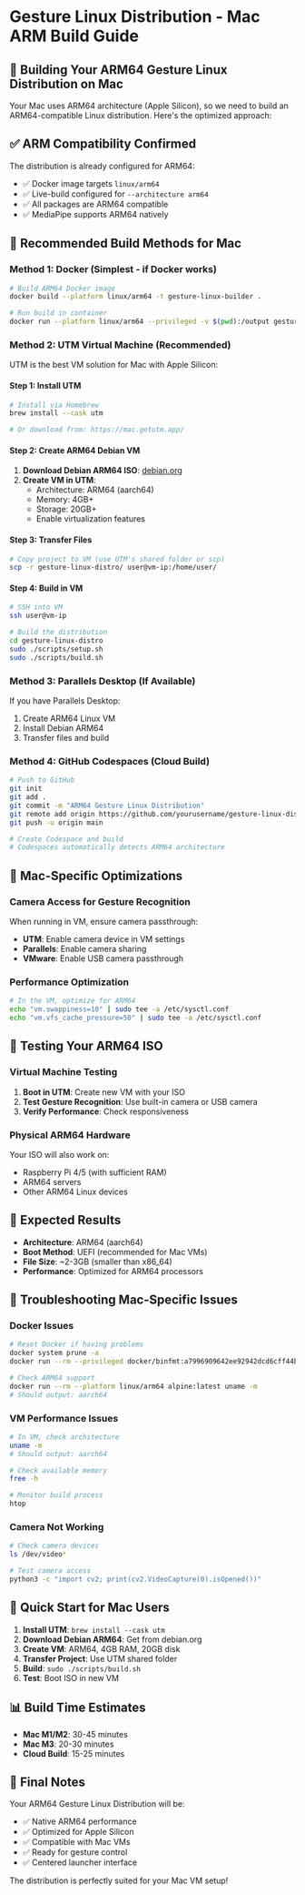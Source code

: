 # Gesture Linux Distribution - Mac ARM Build Guide

## 🍎 Building Your ARM64 Gesture Linux Distribution on Mac

Your Mac uses ARM64 architecture (Apple Silicon), so we need to build an ARM64-compatible Linux distribution. Here's the optimized approach:

## ✅ **ARM Compatibility Confirmed**

The distribution is already configured for ARM64:
- ✅ Docker image targets `linux/arm64`
- ✅ Live-build configured for `--architecture arm64`
- ✅ All packages are ARM64 compatible
- ✅ MediaPipe supports ARM64 natively

## 🚀 **Recommended Build Methods for Mac**

### Method 1: Docker (Simplest - if Docker works)

```bash
# Build ARM64 Docker image
docker build --platform linux/arm64 -t gesture-linux-builder .

# Run build in container
docker run --platform linux/arm64 --privileged -v $(pwd):/output gesture-linux-builder ./scripts/build.sh
```

### Method 2: UTM Virtual Machine (Recommended)

UTM is the best VM solution for Mac with Apple Silicon:

#### Step 1: Install UTM
```bash
# Install via Homebrew
brew install --cask utm

# Or download from: https://mac.getutm.app/
```

#### Step 2: Create ARM64 Debian VM
1. **Download Debian ARM64 ISO**: [debian.org](https://www.debian.org/distrib/)
2. **Create VM in UTM**:
   - Architecture: ARM64 (aarch64)
   - Memory: 4GB+
   - Storage: 20GB+
   - Enable virtualization features

#### Step 3: Transfer Files
```bash
# Copy project to VM (use UTM's shared folder or scp)
scp -r gesture-linux-distro/ user@vm-ip:/home/user/
```

#### Step 4: Build in VM
```bash
# SSH into VM
ssh user@vm-ip

# Build the distribution
cd gesture-linux-distro
sudo ./scripts/setup.sh
sudo ./scripts/build.sh
```

### Method 3: Parallels Desktop (If Available)

If you have Parallels Desktop:
1. Create ARM64 Linux VM
2. Install Debian ARM64
3. Transfer files and build

### Method 4: GitHub Codespaces (Cloud Build)

```bash
# Push to GitHub
git init
git add .
git commit -m "ARM64 Gesture Linux Distribution"
git remote add origin https://github.com/yourusername/gesture-linux-distro.git
git push -u origin main

# Create Codespace and build
# Codespaces automatically detects ARM64 architecture
```

## 🔧 **Mac-Specific Optimizations**

### Camera Access for Gesture Recognition
When running in VM, ensure camera passthrough:
- **UTM**: Enable camera device in VM settings
- **Parallels**: Enable camera sharing
- **VMware**: Enable USB camera passthrough

### Performance Optimization
```bash
# In the VM, optimize for ARM64
echo "vm.swappiness=10" | sudo tee -a /etc/sysctl.conf
echo "vm.vfs_cache_pressure=50" | sudo tee -a /etc/sysctl.conf
```

## 📱 **Testing Your ARM64 ISO**

### Virtual Machine Testing
1. **Boot in UTM**: Create new VM with your ISO
2. **Test Gesture Recognition**: Use built-in camera or USB camera
3. **Verify Performance**: Check responsiveness

### Physical ARM64 Hardware
Your ISO will also work on:
- Raspberry Pi 4/5 (with sufficient RAM)
- ARM64 servers
- Other ARM64 Linux devices

## 🎯 **Expected Results**

- **Architecture**: ARM64 (aarch64)
- **Boot Method**: UEFI (recommended for Mac VMs)
- **File Size**: ~2-3GB (smaller than x86_64)
- **Performance**: Optimized for ARM64 processors

## 🐛 **Troubleshooting Mac-Specific Issues**

### Docker Issues
```bash
# Reset Docker if having problems
docker system prune -a
docker run --rm --privileged docker/binfmt:a7996909642ee92942dcd6cff44b9b95f08a64

# Check ARM64 support
docker run --rm --platform linux/arm64 alpine:latest uname -m
# Should output: aarch64
```

### VM Performance Issues
```bash
# In VM, check architecture
uname -m
# Should output: aarch64

# Check available memory
free -h

# Monitor build process
htop
```

### Camera Not Working
```bash
# Check camera devices
ls /dev/video*

# Test camera access
python3 -c "import cv2; print(cv2.VideoCapture(0).isOpened())"
```

## 🚀 **Quick Start for Mac Users**

1. **Install UTM**: `brew install --cask utm`
2. **Download Debian ARM64**: Get from debian.org
3. **Create VM**: ARM64, 4GB RAM, 20GB disk
4. **Transfer Project**: Use UTM shared folder
5. **Build**: `sudo ./scripts/build.sh`
6. **Test**: Boot ISO in new VM

## 📊 **Build Time Estimates**

- **Mac M1/M2**: 30-45 minutes
- **Mac M3**: 20-30 minutes
- **Cloud Build**: 15-25 minutes

## 🎉 **Final Notes**

Your ARM64 Gesture Linux Distribution will be:
- ✅ Native ARM64 performance
- ✅ Optimized for Apple Silicon
- ✅ Compatible with Mac VMs
- ✅ Ready for gesture control
- ✅ Centered launcher interface

The distribution is perfectly suited for your Mac VM setup!
